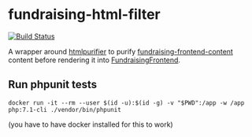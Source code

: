 # fundraising-html-filter

[![Build Status](https://travis-ci.org/wmde/fundraising-html-filter.svg?branch=master)](https://travis-ci.org/wmde/fundraising-html-filter)

A wrapper around [htmlpurifier](http://htmlpurifier.org) 
to purify [fundraising-frontend-content](https://github.com/wmde/fundraising-frontend-content) content 
before rendering it into [FundraisingFrontend](https://github.com/wmde/FundraisingFrontend/).

## Run phpunit tests

    docker run -it --rm --user $(id -u):$(id -g) -v "$PWD":/app -w /app php:7.1-cli ./vendor/bin/phpunit
    
(you have to have docker installed for this to work)